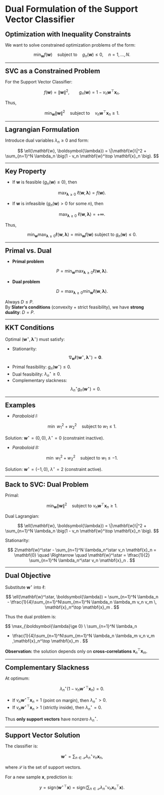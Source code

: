 # Dual Formulation of the Support Vector Classifier

**<span style="font-size:1.5em;">Optimization with Inequality Constraints</span>**

We want to solve constrained optimization problems of the form:

$$
\min_{\mathbf{w}} f(\mathbf{w})
\quad \text{subject to} \quad g_n(\mathbf{w}) \le 0, \quad n=1,\ldots,N .
$$

---

**<span style="font-size:1.5em;">SVC as a Constrained Problem</span>**

For the Support Vector Classifier:

$$
f(\mathbf{w}) = \|\mathbf{w}\|^2, 
\qquad g_n(\mathbf{w}) = 1 - v_n \mathbf{w}^\top \mathbf{x}_n .
$$

Thus,

$$
\min_{\mathbf{w}} \|\mathbf{w}\|^2 
\quad \text{subject to} \quad v_n \mathbf{w}^\top \mathbf{x}_n \ge 1 .
$$

---

**<span style="font-size:1.5em;">Lagrangian Formulation</span>**

Introduce dual variables $\lambda_n \ge 0$ and form:

$$
\ell(\mathbf{w}, \boldsymbol{\lambda})
= \|\mathbf{w}\|^2 + \sum_{n=1}^N \lambda_n \big(1 - v_n \mathbf{w}^\top \mathbf{x}_n \big).
$$

---

**<span style="font-size:1.5em;">Key Property</span>**

- If $\mathbf{w}$ is feasible ($g_n(\mathbf{w}) \le 0$), then

$$
\max_{\boldsymbol{\lambda}\ge 0}\ \ell(\mathbf{w}, \boldsymbol{\lambda}) = f(\mathbf{w}).
$$

- If $\mathbf{w}$ is infeasible ($g_n(\mathbf{w}) > 0$ for some $n$), then

$$
\max_{\boldsymbol{\lambda}\ge 0}\ \ell(\mathbf{w}, \boldsymbol{\lambda}) = +\infty.
$$

Thus,

$$
\min_{\mathbf{w}} \max_{\boldsymbol{\lambda}\ge 0} \ell(\mathbf{w}, \boldsymbol{\lambda})
= \min_{\mathbf{w}} f(\mathbf{w}) \ \text{subject to } g_n(\mathbf{w}) \le 0.
$$

---

**<span style="font-size:1.5em;">Primal vs. Dual</span>**

- **Primal problem**

$$
P = \min_{\mathbf{w}} \max_{\boldsymbol{\lambda}\ge 0} \ell(\mathbf{w}, \boldsymbol{\lambda}).
$$

- **Dual problem**

$$
D = \max_{\boldsymbol{\lambda}\ge 0} \min_{\mathbf{w}} \ell(\mathbf{w}, \boldsymbol{\lambda}).
$$

Always $D \le P$.  
By **Slater’s conditions** (convexity + strict feasibility), we have **strong duality**: $D = P$.

---

**<span style="font-size:1.5em;">KKT Conditions</span>**

Optimal $(\mathbf{w}^\star, \boldsymbol{\lambda}^\star)$ must satisfy:

- Stationarity:  
  $$
  \nabla_{\mathbf{w}} \ell(\mathbf{w}^\star, \boldsymbol{\lambda}^\star) = \mathbf{0}.
  $$
- Primal feasibility: $g_n(\mathbf{w}^\star) \le 0$.  
- Dual feasibility: $\lambda_n^\star \ge 0$.  
- Complementary slackness:  
  $$
  \lambda_n^\star g_n(\mathbf{w}^\star) = 0.
  $$

---

**<span style="font-size:1.5em;">Examples</span>**

- *Paraboloid I:*  

$$
\min \ w_1^2 + w_2^2 \quad \text{subject to } w_1 \le 1.
$$

Solution: $\mathbf{w}^\star=(0,0)$, $\lambda^\star=0$ (constraint inactive).

- *Paraboloid II:*  

$$
\min \ w_1^2 + w_2^2 \quad \text{subject to } w_1 \le -1.
$$

Solution: $\mathbf{w}^\star=(-1,0)$, $\lambda^\star=2$ (constraint active).

---

**<span style="font-size:1.5em;">Back to SVC: Dual Problem</span>**

Primal:

$$
\min_{\mathbf{w}} \|\mathbf{w}\|^2
\quad \text{subject to } v_n \mathbf{w}^\top \mathbf{x}_n \ge 1.
$$

Dual Lagrangian:

$$
\ell(\mathbf{w}, \boldsymbol{\lambda})
= \|\mathbf{w}\|^2 + \sum_{n=1}^N \lambda_n \big(1 - v_n \mathbf{w}^\top \mathbf{x}_n \big).
$$

Stationarity:

$$
2\mathbf{w}^\star - \sum_{n=1}^N \lambda_n^\star v_n \mathbf{x}_n = \mathbf{0}
\quad \Rightarrow \quad
\mathbf{w}^\star = \tfrac{1}{2} \sum_{n=1}^N \lambda_n^\star v_n \mathbf{x}_n .
$$

---

**<span style="font-size:1.5em;">Dual Objective</span>**

Substitute $\mathbf{w}^\star$ into $\ell$:

$$
\ell(\mathbf{w}^\star, \boldsymbol{\lambda}) 
= \sum_{n=1}^N \lambda_n - \tfrac{1}{4}\sum_{n=1}^N\sum_{m=1}^N 
\lambda_n \lambda_m v_n v_m \, \mathbf{x}_n^\top \mathbf{x}_m .
$$

Thus the dual problem is:

$$
\max_{\boldsymbol{\lambda}\ge 0} \ 
\sum_{n=1}^N \lambda_n 
- \tfrac{1}{4}\sum_{n=1}^N\sum_{m=1}^N 
\lambda_n \lambda_m v_n v_m \,\mathbf{x}_n^\top \mathbf{x}_m .
$$

**Observation:** the solution depends only on **cross-correlations** $\mathbf{x}_n^\top \mathbf{x}_m$.

---

**<span style="font-size:1.5em;">Complementary Slackness</span>**

At optimum:

$$
\lambda_n^\star \big(1 - v_n \mathbf{w}^{\star\top} \mathbf{x}_n\big) = 0.
$$

- If $v_n \mathbf{w}^{\star\top}\mathbf{x}_n = 1$ (point on margin), then $\lambda_n^\star > 0$.  
- If $v_n \mathbf{w}^{\star\top}\mathbf{x}_n > 1$ (strictly inside), then $\lambda_n^\star = 0$.  

Thus **only support vectors** have nonzero $\lambda_n^\star$.

---

**<span style="font-size:1.5em;">Support Vector Solution</span>**

The classifier is:

$$
\mathbf{w}^\star = \sum_{n\in \mathcal{S}} \lambda_n^\star v_n \mathbf{x}_n,
$$

where $\mathcal{S}$ is the set of support vectors.  

For a new sample $\mathbf{x}$, prediction is:

$$
y = \mathrm{sign}\!\left(\mathbf{w}^{\star\top}\mathbf{x}\right)
= \mathrm{sign}\!\left(\sum_{n\in \mathcal{S}} \lambda_n^\star v_n \mathbf{x}_n^\top \mathbf{x}\right).
$$

